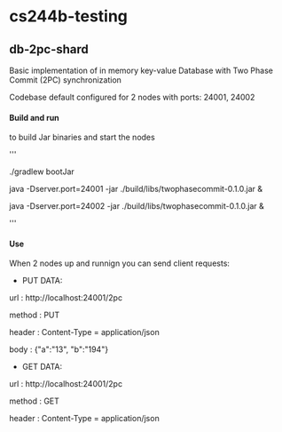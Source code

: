 # cs244b-testing
## db-2pc-shard
Basic implementation of in memory key-value Database with Two Phase Commit (2PC) synchronization

Codebase default configured for 2 nodes with ports: 24001, 24002

#### Build and run
to build Jar binaries and start the nodes

'''

./gradlew bootJar

java -Dserver.port=24001 -jar ./build/libs/twophasecommit-0.1.0.jar &

java -Dserver.port=24002 -jar ./build/libs/twophasecommit-0.1.0.jar &


'''

#### Use

When 2 nodes up and runnign you can send client requests:

* PUT DATA:

url : http://localhost:24001/2pc

method : PUT

header : Content-Type = application/json

body : {"a":"13", "b":"194"}

* GET DATA:

url : http://localhost:24001/2pc

method : GET

header : Content-Type = application/json


